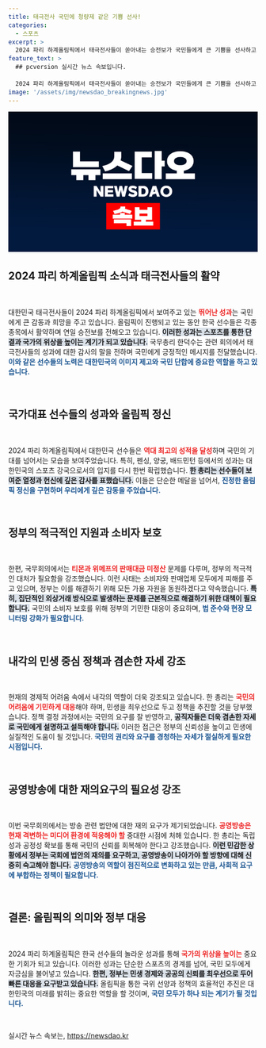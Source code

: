 ```yaml
---
title: 태극전사 국민에 청량제 같은 기쁨 선사!
categories:
  - 스포츠
excerpt: >
  2024 파리 하계올림픽에서 태극전사들이 쏟아내는 승전보가 국민들에게 큰 기쁨을 선사하고 있다. 한덕수 총리는 선수들의 성과와 올림픽 정신을 격려하며, 국민의 어려움에 적극 대응할 것을 강조했다.
feature_text: >
  ## pcversion 실시간 뉴스 속보입니다.

  2024 파리 하계올림픽에서 태극전사들이 쏟아내는 승전보가 국민들에게 큰 기쁨을 선사하고 있다. 한덕수 총리는 선수들의 성과와 올림픽 정신을 격려하며, 국민의 어려움에 적극 대응할 것을 강조했다.
image: '/assets/img/newsdao_breakingnews.jpg'
---
```


<p><img src="/assets/img/newsdao_breakingnews.jpg" alt="pcversion 속보" /></p>

<h2 data-ke-size="size26">2024 파리 하계올림픽 소식과 태극전사들의 활약</h2>

<p data-ke-size="size16">&nbsp;</p>

<p>대한민국 태극전사들이 2024 파리 하계올림픽에서 보여주고 있는 <b><span style="color: #ee2323;">뛰어난 성과</span></b>는 국민에게 큰 감동과 희망을 주고 있습니다. 올림픽이 진행되고 있는 동안 한국 선수들은 각종 종목에서 활약하며 연일 승전보를 전해오고 있습니다. <b><span style="background-color: #21538527;">이러한 성과는 스포츠를 통한 단결과 국가의 위상을 높이는 계기가 되고 있습니다.</span></b> 국무총리 한덕수는 관련 회의에서 태극전사들의 성과에 대한 감사의 말을 전하며 국민에게 긍정적인 메시지를 전달했습니다. <b><span style="color: #1a5490;">이와 같은 선수들의 노력은 대한민국의 이미지 제고와 국민 단합에 중요한 역할을 하고 있습니다.</span></b></p>

<p data-ke-size="size16">&nbsp;</p>

<h2 data-ke-size="size26">국가대표 선수들의 성과와 올림픽 정신</h2>

<p data-ke-size="size16">&nbsp;</p>

<p>2024 파리 하계올림픽에서 대한민국 선수들은 <b><span style="color: #ee2323;">역대 최고의 성적을 달성</span></b>하며 국민의 기대를 넘어서는 모습을 보여주었습니다. 특히, 펜싱, 양궁, 배드민턴 등에서의 성과는 대한민국의 스포츠 강국으로서의 입지를 다시 한번 확립했습니다. <b><span style="background-color: #21538527;">한 총리는 선수들이 보여준 열정과 헌신에 깊은 감사를 표했습니다.</span></b> 이들은 단순한 메달을 넘어서, <b><span style="color: #1a5490;">진정한 올림픽 정신을 구현하며 우리에게 깊은 감동을 주었습니다.</span></b></p>

<p data-ke-size="size16">&nbsp;</p>

<h2 data-ke-size="size26">정부의 적극적인 지원과 소비자 보호</h2>

<p data-ke-size="size16">&nbsp;</p>

<p>한편, 국무회의에서는 <b><span style="color: #ee2323;">티몬과 위메프의 판매대금 미정산</span></b> 문제를 다루며, 정부의 적극적인 대처가 필요함을 강조했습니다. 이런 사태는 소비자와 판매업체 모두에게 피해를 주고 있으며, 정부는 이를 해결하기 위해 모든 가용 자원을 동원하겠다고 약속했습니다. <b><span style="background-color: #21538527;">특히, 집단적인 외상거래 방식으로 발생하는 문제를 근본적으로 해결하기 위한 대책이 필요합니다.</span></b> 국민의 소비자 보호를 위해 정부의 기민한 대응이 중요하며, <b><span style="color: #1a5490;">법 준수와 현장 모니터링 강화가 필요합니다.</span></b></p>

<p data-ke-size="size16">&nbsp;</p>

<h2 data-ke-size="size26">내각의 민생 중심 정책과 겸손한 자세 강조</h2>

<p data-ke-size="size16">&nbsp;</p>

<p>현재의 경제적 어려움 속에서 내각의 역할이 더욱 강조되고 있습니다. 한 총리는 <b><span style="color: #ee2323;">국민의 어려움에 기민하게 대응</span></b>해야 하며, 민생을 최우선으로 두고 정책을 추진할 것을 당부했습니다. 정책 결정 과정에서는 국민의 요구를 잘 반영하고, <b><span style="background-color: #21538527;">공직자들은 더욱 겸손한 자세로 국민에게 설명하고 설득해야 합니다.</span></b> 이러한 접근은 정부의 신뢰성을 높이고 민생에 실질적인 도움이 될 것입니다. <b><span style="color: #1a5490;">국민의 권리와 요구를 경청하는 자세가 절실하게 필요한 시점입니다.</span></b></p>

<p data-ke-size="size16">&nbsp;</p>

<h2 data-ke-size="size26">공영방송에 대한 재의요구의 필요성 강조</h2>

<p data-ke-size="size16">&nbsp;</p>

<p>이번 국무회의에서는 방송 관련 법안에 대한 재의 요구가 제기되었습니다. <b><span style="color: #ee2323;">공영방송은 현재 격변하는 미디어 환경에 적응해야 할</span></b> 중대한 시점에 처해 있습니다. 한 총리는 독립성과 공정성 확보를 통해 국민의 신뢰를 회복해야 한다고 강조했습니다. <b><span style="background-color: #21538527;">이런 민감한 상황에서 정부는 국회에 법안의 재의를 요구하고, 공영방송이 나아가야 할 방향에 대해 신중히 숙고해야 합니다.</span></b> <b><span style="color: #1a5490;">공영방송의 역할이 점진적으로 변화하고 있는 만큼, 사회적 요구에 부합하는 정책이 필요합니다.</span></b></p>

<p data-ke-size="size16">&nbsp;</p>

<h2 data-ke-size="size26">결론: 올림픽의 의미와 정부 대응</h2>

<p data-ke-size="size16">&nbsp;</p>

<p>2024 파리 하계올림픽은 한국 선수들의 놀라운 성과를 통해 <b><span style="color: #ee2323;">국가의 위상을 높이는</span></b> 중요한 기회가 되고 있습니다. 이러한 성과는 단순한 스포츠의 경계를 넘어, 국민 모두에게 자긍심을 불어넣고 있습니다. <b><span style="background-color: #21538527;">한편, 정부는 민생 경제와 공공의 신뢰를 최우선으로 두어 빠른 대응을 요구받고 있습니다.</span></b> 올림픽을 통한 국위 선양과 정책의 효율적인 추진은 대한민국의 미래를 밝히는 중요한 역할을 할 것이며, <b><span style="color: #1a5490;">국민 모두가 하나 되는 계기가 될 것입니다.</span></b></p>

<p data-ke-size="size16">&nbsp;</p>
실시간 뉴스 속보는, <a href="https://newsdao.kr" rel="dofollow">https://newsdao.kr</a>


